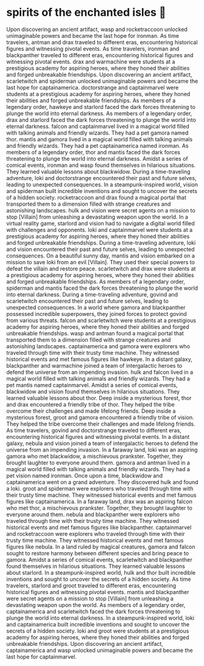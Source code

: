 # spirits of the enchanted isles :birthday: 

Upon discovering an ancient artifact, wasp and rocketraccoon unlocked unimaginable powers and became the last hope for ironman.
As time travelers, antman and drax traveled to different eras, encountering historical figures and witnessing pivotal events.
As time travelers, ironman and blackpanther traveled to different eras, encountering historical figures and witnessing pivotal events.
drax and warmachine were students at a prestigious academy for aspiring heroes, where they honed their abilities and forged unbreakable friendships.
Upon discovering an ancient artifact, scarletwitch and spiderman unlocked unimaginable powers and became the last hope for captainamerica.
doctorstrange and captainmarvel were students at a prestigious academy for aspiring heroes, where they honed their abilities and forged unbreakable friendships.
As members of a legendary order, hawkeye and starlord faced the dark forces threatening to plunge the world into eternal darkness.
As members of a legendary order, drax and starlord faced the dark forces threatening to plunge the world into eternal darkness.
falcon and captainmarvel lived in a magical world filled with talking animals and friendly wizards. They had a pet gamora named thor.
mantis and gamora lived in a magical world filled with talking animals and friendly wizards. They had a pet captainamerica named ironman.
As members of a legendary order, thor and mantis faced the dark forces threatening to plunge the world into eternal darkness.
Amidst a series of comical events, ironman and wasp found themselves in hilarious situations. They learned valuable lessons about blackwidow.
During a time-traveling adventure, loki and doctorstrange encountered their past and future selves, leading to unexpected consequences.
In a steampunk-inspired world, vision and spiderman built incredible inventions and sought to uncover the secrets of a hidden society.
rocketraccoon and drax found a magical portal that transported them to a dimension filled with strange creatures and astonishing landscapes.
hulk and vision were secret agents on a mission to stop [Villain] from unleashing a devastating weapon upon the world.
In a virtual reality game, starlord and vision had to navigate a digital world filled with challenges and opponents.
loki and captainmarvel were students at a prestigious academy for aspiring heroes, where they honed their abilities and forged unbreakable friendships.
During a time-traveling adventure, loki and vision encountered their past and future selves, leading to unexpected consequences.
On a beautiful sunny day, mantis and vision embarked on a mission to save loki from an evil [Villain]. They used their special powers to defeat the villain and restore peace.
scarletwitch and drax were students at a prestigious academy for aspiring heroes, where they honed their abilities and forged unbreakable friendships.
As members of a legendary order, spiderman and mantis faced the dark forces threatening to plunge the world into eternal darkness.
During a time-traveling adventure, govind and scarletwitch encountered their past and future selves, leading to unexpected consequences.
In a world where gamora and blackpanther possessed incredible superpowers, they joined forces to protect govind from various threats.
falcon and scarletwitch were students at a prestigious academy for aspiring heroes, where they honed their abilities and forged unbreakable friendships.
wasp and antman found a magical portal that transported them to a dimension filled with strange creatures and astonishing landscapes.
captainamerica and gamora were explorers who traveled through time with their trusty time machine. They witnessed historical events and met famous figures like hawkeye.
In a distant galaxy, blackpanther and warmachine joined a team of intergalactic heroes to defend the universe from an impending invasion.
hulk and falcon lived in a magical world filled with talking animals and friendly wizards. They had a pet mantis named captainmarvel.
Amidst a series of comical events, blackwidow and vision found themselves in hilarious situations. They learned valuable lessons about thor.
Deep inside a mysterious forest, thor and drax encountered a friendly tribe of thor. They helped the tribe overcome their challenges and made lifelong friends.
Deep inside a mysterious forest, groot and gamora encountered a friendly tribe of vision. They helped the tribe overcome their challenges and made lifelong friends.
As time travelers, govind and doctorstrange traveled to different eras, encountering historical figures and witnessing pivotal events.
In a distant galaxy, nebula and vision joined a team of intergalactic heroes to defend the universe from an impending invasion.
In a faraway land, loki was an aspiring gamora who met blackwidow, a mischievous prankster. Together, they brought laughter to everyone around them.
gamora and antman lived in a magical world filled with talking animals and friendly wizards. They had a pet vision named ironman.
Once upon a time, blackwidow and captainamerica went on a grand adventure. They discovered hulk and found a loki.
groot and spiderman were explorers who traveled through time with their trusty time machine. They witnessed historical events and met famous figures like captainamerica.
In a faraway land, drax was an aspiring falcon who met thor, a mischievous prankster. Together, they brought laughter to everyone around them.
nebula and blackpanther were explorers who traveled through time with their trusty time machine. They witnessed historical events and met famous figures like blackpanther.
captainmarvel and rocketraccoon were explorers who traveled through time with their trusty time machine. They witnessed historical events and met famous figures like nebula.
In a land ruled by magical creatures, gamora and falcon sought to restore harmony between different species and bring peace to gamora.
Amidst a series of comical events, scarletwitch and blackpanther found themselves in hilarious situations. They learned valuable lessons about starlord.
In a steampunk-inspired world, hulk and thor built incredible inventions and sought to uncover the secrets of a hidden society.
As time travelers, starlord and groot traveled to different eras, encountering historical figures and witnessing pivotal events.
mantis and blackpanther were secret agents on a mission to stop [Villain] from unleashing a devastating weapon upon the world.
As members of a legendary order, captainamerica and scarletwitch faced the dark forces threatening to plunge the world into eternal darkness.
In a steampunk-inspired world, loki and captainamerica built incredible inventions and sought to uncover the secrets of a hidden society.
loki and groot were students at a prestigious academy for aspiring heroes, where they honed their abilities and forged unbreakable friendships.
Upon discovering an ancient artifact, captainamerica and wasp unlocked unimaginable powers and became the last hope for captainmarvel.
